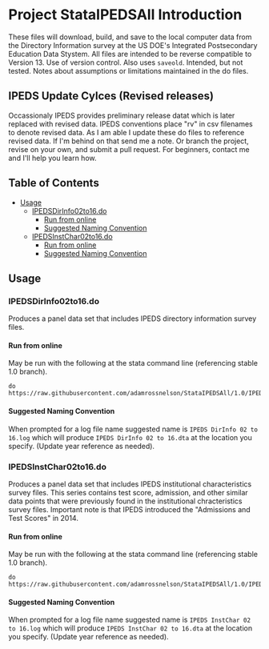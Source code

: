 # Project StataIPEDSAll Introduction

These files will download, build, and save to the local computer data from the Directory Information survey at the US DOE's Integrated Postsecondary Education Data Stystem. All files are intended to be reverse compatible to Version 13. Use of version control. Also uses `saveold`. Intended, but not tested. Notes about assumptions or limitations maintained in the do files.

## IPEDS Update Cylces (Revised releases)

Occassionaly IPEDS provides preliminary release datat which is later replaced with revised data. IPEDS conventions place "rv" in csv filenames to denote revised data. As I am able I update these do files to reference revised data. If I'm behind on that send me a note. Or branch the project, revise on your own, and submit a pull request. For beginners, contact me and I'll help you learn how.

## Table of Contents
<!-- START doctoc generated TOC please keep comment here to allow auto update -->
<!-- DON'T EDIT THIS SECTION, INSTEAD RE-RUN doctoc TO UPDATE -->


- [Usage](#usage)
  - [IPEDSDirInfo02to16.do](#ipedsdirinfo02to16do)
    - [Run from online](#run-from-online)
    - [Suggested Naming Convention](#suggested-naming-convention)
  - [IPEDSInstChar02to16.do](#ipedsinstchar02to16do)
    - [Run from online](#run-from-online-1)
    - [Suggested Naming Convention](#suggested-naming-convention-1)

<!-- END doctoc generated TOC please keep comment here to allow auto update -->


## Usage

### IPEDSDirInfo02to16.do

Produces a panel data set that includes IPEDS directory information survey files.

#### Run from online

May be run with the following at the stata command line (referencing stable 1.0 branch).

```
do https://raw.githubusercontent.com/adamrossnelson/StataIPEDSAll/1.0/IPEDSDirInfo02to16.do
```
#### Suggested Naming Convention

When prompted for a log file name suggested name is `IPEDS DirInfo 02 to 16.log` which will produce `IPEDS DirInfo 02 to 16.dta` at the location you specify. (Update year reference as needed).

### IPEDSInstChar02to16.do

Produces a panel data set that includes IPEDS institutional characteristics survey files. This series contains test score, admission, and other similar data points that were previously found in the institutional chracteristics survey files. Important note is that IPEDS introduced the "Admissions and Test Scores" in 2014.

#### Run from online

May be run with the following at the stata command line (referencing stable 1.0 branch).

```
do https://raw.githubusercontent.com/adamrossnelson/StataIPEDSAll/1.0/IPEDSInstChar02to16.do
```

#### Suggested Naming Convention

When prompted for a log file name suggested name is `IPEDS InstChar 02 to 16.log` which will produce `IPEDS InstChar 02 to 16.dta` at the location you specify. (Update year reference as needed).
